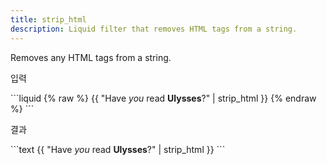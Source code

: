 ```yaml
---
title: strip_html
description: Liquid filter that removes HTML tags from a string.
---
```


Removes any HTML tags from a string.

<p class="code-label">입력</p>
```liquid
{% raw %}
{{ "Have <em>you</em> read <strong>Ulysses</strong>?" | strip_html }}
{% endraw %}
```

<p class="code-label">결과</p>
```text
{{ "Have <em>you</em> read <strong>Ulysses</strong>?" | strip_html }}
```
